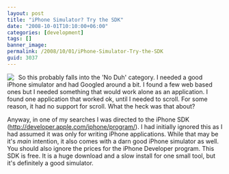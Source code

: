 ```yaml
---
layout: post
title: "iPhone Simulator? Try the SDK"
date: "2008-10-01T10:10:00+06:00"
categories: [development]
tags: []
banner_image: 
permalink: /2008/10/01/iPhone-Simulator-Try-the-SDK
guid: 3037
---
```


<img src="https://static.raymondcamden.com/images/cfjedi//Picture 123.png" align="left" style="margin-right:10px"> So this probably falls into the 'No Duh' category. I needed a good iPhone simulator and had Googled around a bit. I found a few web based ones but I needed something that would work alone as an application. I found one application that worked ok, until I needed to scroll. For some reason, it had no support for scroll. What the heck was that about? 

Anyway, in one of my searches I was directed to the iPhone SDK (<a href="http://developer.apple.com/iphone/program/">http://developer.apple.com/iphone/program/</a>). I had initially ignored this as I had assumed it was only for writing iPhone applications. While that may be it's <i>main</i> intention, it also comes with a darn good iPhone simulator as well. You should also ignore the prices for the iPhone Developer program. This SDK is free. It is a huge download and a slow install for one small tool, but it's definitely a good simulator.

<br clear="left">